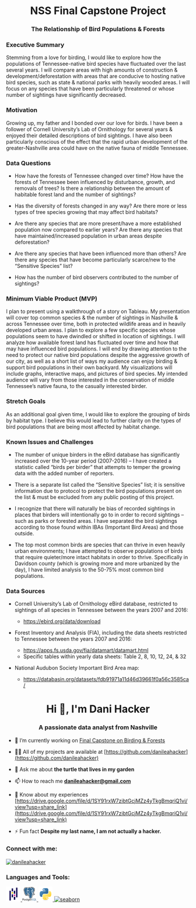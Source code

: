 <h1 align="center">NSS Final Capstone Project</h1>
<h3 align="center">The Relationship of Bird Populations & Forests</h3>

<h3 align="left">Executive Summary</h3>

Stemming from a love for birding, I would like to explore how the populations of Tennessee-native bird species have fluctuated over the last several years. I will compare areas with high amounts of construction & development/deforestation with areas that are conducive to hosting native bird species, such as state & national parks with heavily wooded areas. I will focus on any species that have been particularly threatened or whose number of sightings have significantly decreased.


<h3 align="left">Motivation</h3>

Growing up, my father and I bonded over our love for birds. I have been a follower of Cornell University’s Lab of Ornithology for several years & enjoyed their detailed descriptions of bird sightings. I have also been particularly conscious of the effect that the rapid urban development of the greater-Nashville area could have on the native fauna of middle Tennessee.


<h3 align="left">Data Questions</h3>

-	How have the forests of Tennessee changed over time? How have the forests of Tennessee been influenced by disturbance, growth, and removals of trees? Is there a relationship between the amount of habitable forest land and the number of sightings?

-	Has the diversity of forests changed in any way? Are there more or less types of tree species growing that may affect bird habitats?

-	Are there any species that are more present/have a more established population now compared to earlier years? Are there any species that have maintained/increased population in urban areas despite deforestation?

-	Are there any species that have been influenced more than others? Are there any species that have become particularly scarce/new to the “Sensitive Species” list?

-	How has the number of bird observers contributed to the number of sightings?


<h3 align="left">Minimum Viable Product (MVP)</h3>

I plan to present using a walkthrough of a story on Tableau. My presentation will cover top common species & the number of sightings in Nashville & across Tennessee over time, both in protected wildlife areas and in heavily developed urban areas. I plan to explore a few specific species whose populations seem to have dwindled or shifted in location of sightings. I will analyze how available forest land has fluctuated over time and how that may have influenced bird populations. I will end by drawing attention to the need to protect our native bird populations despite the aggressive growth of our city, as well as a short list of ways my audience can enjoy birding & support bird populations in their own backyard. My visualizations will include graphs, interactive maps, and pictures of bird species. My intended audience will vary from those interested in the conservation of middle Tennessee’s native fauna, to the casually interested birder.


<h3 align="left">Stretch Goals</h3>
As an additional goal given time, I would like to explore the grouping of birds by habitat type. I believe this would lead to further clarity on the types of bird populations that are being most affected by habitat change.


<h3 align="left">Known Issues and Challenges</h3>

-	The number of unique birders in the eBird database has significantly increased over the 10-year period (2007-2016) – I have created a statistic called “birds per birder” that attempts to temper the growing data with the added number of reporters.

-	There is a separate list called the “Sensitive Species” list; it is sensitive information due to protocol to protect the bird populations present on the list & must be excluded from any public posting of this project.

-	I recognize that there will naturally be bias of recorded sightings in places that birders will intentionally go to in order to record sightings – such as parks or forested areas. I have separated the bird sightings according to those found within IBAs (Important Bird Areas) and those outside.

-	The top most common birds are species that can thrive in even heavily urban environments; I have attempted to observe populations of birds that require quieter/more intact habitats in order to thrive. Specifically in Davidson county (which is growing more and more urbanized by the day), I have limited analysis to the 50-75% most common bird populations.


<h3 align="left">Data Sources</h3>
 
 -	Cornell University’s Lab of Ornithology eBird database, restricted to sightings of all species in Tennessee between the years 2007 and 2016:
	- https://ebird.org/data/download

 -	Forest Inventory and Analysis (FIA), including the data sheets restricted to Tennessee between the years 2007 and 2016:
	- https://apps.fs.usda.gov/fia/datamart/datamart.html
	- Specific tables within yearly data sheets: Table 2, 8, 10, 12, 24, & 32

 -	National Audubon Society Important Bird Area map:
	- https://databasin.org/datasets/fdb91971a11d46d39661f0a56c3585ca/



<h1 align="center">Hi 👋, I'm Dani Hacker</h1>
<h3 align="center">A passionate data analyst from Nashville</h3>

- 🔭 I’m currently working on [Final Capstone on Birding & Forests](https://github.com/NSS-Full-Time-Data-Analytics-9/danih_capstone)

- 👨‍💻 All of my projects are available at [https://github.com/danileahacker](https://github.com/danileahacker)

- 💬 Ask me about **the turtle that lives in my garden**

- 📫 How to reach me **danileahacker@gmail.com**

- 📄 Know about my experiences [https://drive.google.com/file/d/1SY91rxW7zibtGcjMZz4yTkgBmqriQ1vi/view?usp=share_link](https://drive.google.com/file/d/1SY91rxW7zibtGcjMZz4yTkgBmqriQ1vi/view?usp=share_link)

- ⚡ Fun fact **Despite my last name, I am not actually a hacker.**

<h3 align="left">Connect with me:</h3>
<p align="left">
<a href="https://linkedin.com/in/danileahacker" target="blank"><img align="center" src="https://raw.githubusercontent.com/rahuldkjain/github-profile-readme-generator/master/src/images/icons/Social/linked-in-alt.svg" alt="danileahacker" height="30" width="40" /></a>
</p>

<h3 align="left">Languages and Tools:</h3>
<p align="left"> <a href="https://pandas.pydata.org/" target="_blank" rel="noreferrer"> <img src="https://raw.githubusercontent.com/devicons/devicon/2ae2a900d2f041da66e950e4d48052658d850630/icons/pandas/pandas-original.svg" alt="pandas" width="40" height="40"/> </a> <a href="https://www.postgresql.org" target="_blank" rel="noreferrer"> <img src="https://raw.githubusercontent.com/devicons/devicon/master/icons/postgresql/postgresql-original-wordmark.svg" alt="postgresql" width="40" height="40"/> </a> <a href="https://www.python.org" target="_blank" rel="noreferrer"> <img src="https://raw.githubusercontent.com/devicons/devicon/master/icons/python/python-original.svg" alt="python" width="40" height="40"/> </a> <a href="https://seaborn.pydata.org/" target="_blank" rel="noreferrer"> <img src="https://seaborn.pydata.org/_images/logo-mark-lightbg.svg" alt="seaborn" width="40" height="40"/> </a> </p>
